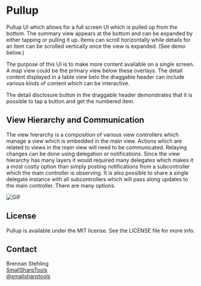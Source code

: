 # Pullup

Pullup UI which allows for a full screen UI which is pulled up from the bottom. The summary view appears at the bottom and can be expanded by either tapping or pulling it up. Items can scroll horizontally while details for an item can be scrolled vertically once the view is expanded. (See demo below.)

The purpose of this UI is to make more content available on a single screen. A map view could be the primary view below these overlays. The detail content displayed in a table view belo the draggable header can include various kinds of content which can be interactive.

The detail disclosure button in the draggable header demonstrates that it is possible to tap a button and get the numbered item.

## View Hierarchy and Communication

The view hierarchy is a composition of various view controllers which manage a view which is embedded in the main view. Actions which are related to views in the main view will need to be communicated. Relaying changes can be done using delegation or notifications. Since the view hierarchy has many layers it would required many delegates which makes it a most costly option than simply posting notifications from a subcontroller which the main controller is observing. It is also possible to share a single delegate instance with all subcontrollers which will pass along updates to the main controller. There are many options.

![GIF](Pullup.gif)

## License

Pullup is available under the MIT license. See the LICENSE file for more info.

## Contact

Brennan Stehling  
[SmallSharpTools](http://www.smallsharptools.com/)  
[@smallsharptools](https://twitter.com/smallsharptools) 
